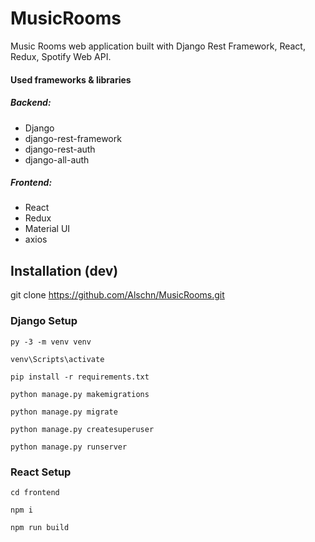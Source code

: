 # MusicRooms
Music Rooms web application built with Django Rest Framework, React, Redux, Spotify Web API.  

#### Used frameworks & libraries
##### Backend:
- Django
- django-rest-framework
- django-rest-auth
- django-all-auth
##### Frontend:
- React
- Redux
- Material UI
- axios

## Installation (dev)
git clone https://github.com/Alschn/MusicRooms.git    

### Django Setup
    py -3 -m venv venv  

    venv\Scripts\activate  

    pip install -r requirements.txt  

    python manage.py makemigrations  

    python manage.py migrate  

    python manage.py createsuperuser  

    python manage.py runserver  

### React Setup
    cd frontend
    
    npm i
    
    npm run build